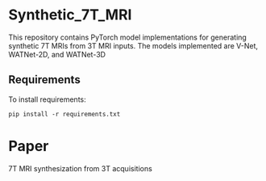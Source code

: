 # Synthetic_7T_MRI
This repository contains PyTorch model implementations for generating synthetic 7T MRIs from 3T MRI inputs. The models implemented are V-Net, WATNet-2D, and WATNet-3D

## Requirements

To install requirements:

```setup
pip install -r requirements.txt
```

# Paper
7T MRI synthesization from 3T acquisitions

